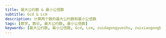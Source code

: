 ```yaml
---
title: 最大公约数 & 最小公倍数
subtitle: Gcd & Lcm
description: 计算两个数的最大公约数和最小公倍数
tags: [数学, 数论, 最大公约数, 最小公倍数]
keywords: [最大公约数, 最小公倍数, Gcd, Lcm, zuidagongyueshu, zuixiaogongbeishu, zdgys, zxgbs]
---
```


